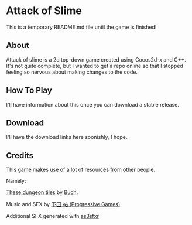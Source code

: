 # Attack of Slime

This is a temporary README.md file until the game is finished!

## About

Attack of slime is a 2d top-down game created using Cocos2d-x and C++. It's not quite complete, but I wanted to get a repo online so that I stopped feeling so nervous about making changes to the code.

## How To Play

I'll have information about this once you can download a stable release.

## Download

I'll have the download links here soonishly, I hope.

## Credits

This game makes use of a lot of resources from other people. 

Namely:

[These dungeon tiles](http://opengameart.org/content/a-blocky-dungeonhttp://opengameart.org/content/a-blocky-dungeon) by [Buch](https://www.patreon.com/buch?ty=h).

Music and SFX by [下田 祐 (Progressive Games)](http://progressivegames.wix.com/ys42)

Additional SFX generated with [as3sfxr](http://superflashbros.net/as3sfxr/)